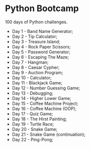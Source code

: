 # Python Bootcamp

100 days of Python challenges.

- Day 1 - Band Name Generator;
- Day 2 - Tip Calculator;
- Day 3 - Treasure Island;
- Day 4 - Rock Paper Scissors;
- Day 5 - Password Generator;
- Day 6 - Escaping The Maze;
- Day 7 - Hangman;
- Day 8 - Caesar Cypher;
- Day 9 - Auction Program;
- Day 10 - Calculator;
- Day 11 - Blackjack Game;
- Day 12 - Number Guessing Game;
- Day 13 - Debugging;
- Day 14 - Higher Lower Game;
- Day 15 - Coffee Machine Project;
- Day 16 - Coffee Machine (OOP);
- Day 17 - Quiz Game;
- Day 18 - The Hirst Painting;
- Day 19 - Turtle Race;
- Day 20 - Snake Game;
- Day 21 - Snake Game (continuation);
- Day 22 - Ping-Pong;
